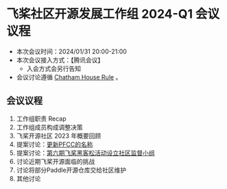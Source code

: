 # 飞桨社区开源发展工作组 2024-Q1 会议议程

- 本次会议时间：2024/01/31 20:00-21:00
- 本次会议接入方式：【腾讯会议】
    - 入会方式会另行告知
- 会议讨论遵循 [Chatham House Rule](https://www.chathamhouse.org/about-us/chatham-house-rule) 。

## 会议议程
1. 工作组职责 Recap
2. 工作组成员构成调整决策
3. 飞桨开源社区 2023 年概要回顾
4. 提案讨论：[更新PFCC的名称](https://github.com/PaddlePaddle/community/issues/805)
5. 提案讨论：[第六期飞桨黑客松活动设立社区监督小组](https://github.com/PaddlePaddle/community/issues/804)
6. 讨论近期飞桨开源面临的挑战
7. 讨论将部分Paddle开源仓库交给社区维护
8. 其他讨论

